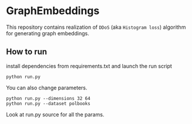 # GraphEmbeddings
This repository contains realization of `DDoS` (aka `Histogram loss`)
algorithm for generating graph embeddings.


## How to run
install dependencies from requirements.txt and launch the run script

`python run.py`

You can also change parameters.

```
python run.py --dimensions 32 64
python run.py --dataset polbooks
```
 
Look at run.py source for all the params.



